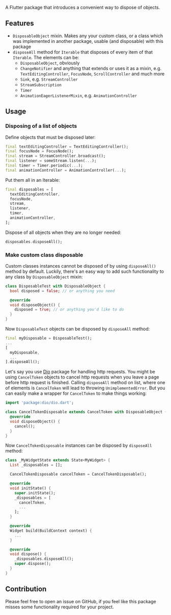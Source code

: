A Flutter package that introduces a convenient way to dispose of objects.

## Features

* `DisposableObject` mixin. Makes any your custom class, or a class which was implemented in another package, usable (and disposable) with this package
* `disposeAll` method for `Iterable` that disposes of every item of that `Iterable`. The elements can be:
  * `DisposableObject`, obviously
  * `ChangeNotifier` and anything that extends or uses it as a mixin, e.g. `TextEditingController`, `FocusNode`, `ScrollController` and much more
  * `Sink`, e.g. `StreamController`
  * `StreamSubscription`
  * `Timer`
  * `AnimationEagerListenerMixin`, e.g. `AnimationController`

## Usage

### Disposing of a list of objects

Define objects that must be disposed later:
```dart
final textEditingController = TextEditingController();
final focusNode = FocusNode();
final stream = StreamController.broadcast();
final listener = someStream.listen(...);
final timer = Timer.periodic(...);
final animationController = AnimationController(...);
```

Put them all in an Iterable:
```dart
final disposables = [
  textEditingController,
  focusNode,
  stream,
  listener,
  timer,
  animationController,
];
```

Dispose of all objects when they are no longer needed:
```dart
disposables.disposeAll();
```

### Make custom class disposable

Custom classes instances cannot be disposed of by using `disposeAll()` method by default.
Luckily, there's an easy way to add such functionality to any class by `DisposableObject` mixin:

```dart
class DisposableTest with DisposableObject {
  bool disposed = false; // or anything you need

  @override
  void disposeObject() {
    disposed = true; // or anything you'd like to do
  }
}
```

Now `DisposableTest` objects can be disposed by `disposeAll` method:

```dart
final myDisposable = DisposableTest();
...
[
  myDisposable,
  ...
].disposeAll();
```

Let's say you use [Dio](https://pub.dev/packages/dio) package for handling http requests. You might be using `CancelToken` objects to cancel http requests when you leave a page before http request is finished.
Calling `disposeAll` method on list, where one of elements is `CancelToken` will lead to throwing `UnimplementedError`. But you can easily make a wrapper for `CancelToken` to make things working:

```dart
import 'package:dio/dio.dart';

class CancelTokenDisposable extends CancelToken with DisposableObject {
  @override
  void disposeObject() {
    cancel();
  }
}
```

Now `CancelTokenDisposable` instances can be disposed by `disposeAll` method:

```dart
class _MyWidgetState extends State<MyWidget> {
  List _disposables = [];

  CancelTokenDisposable cancelToken = CancelTokenDisposable();

  @override
  void initState() {
    super.initState();
    _disposables = [
      cancelToken,
      ...
    ];
  }

  @override
  Widget build(BuildContext context) {
    ...
  }

  @override
  void dispose() {
    _disposables.disposeAll();
    super.dispose();
  }
}
```

## Contribution

Please feel free to open an issue on GitHub, if you feel like this package misses some functionality required for your project.
